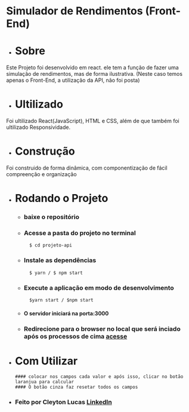 # Simulador de Rendimentos (Front-End)

* # Sobre
<p>
    Este Projeto foi desenvolvido em react. ele tem a função de fazer uma simulação de rendimentos, mas de forma ilustrativa.
    (Neste caso temos apenas o Front-End, a utilização da API, não foi posta)
</p>

* # Ultilizado
<p>
    Foi ultilizado React(JavaScript), HTML e CSS, além de que também foi ultilizado Responsividade.
</p>

* # Construção
<p>
    Foi construido de forma dinâmica, com componentização de fácil compreenção e organização
</p>

* # Rodando o Projeto
    * ### baixe o repositório
    * ### Acesse a pasta do projeto no terminal
            $ cd projeto-api
    * ### Instale as dependências
            $ yarn / $ npm start
    * ### Execute a aplicação em modo de desenvolvimento
            $yarn start / $npm start
    * #### O servidor iniciará na porta:3000 
    * ### Redirecione para o browser no local que será inciado após os processos de cima <a href='http://localhost:3000' >acesse</a>

* # Com Utilizar
      #### colocar nos campos cada valor e após isso, clicar no botão laranjua para calcular    
      #### O botão cinza faz resetar todos os campos
* ### Feito por Cleyton Lucas <a href='https://www.linkedin.com/in/cleyton-lucas-51aa551b3/' >LinkedIn</a>
